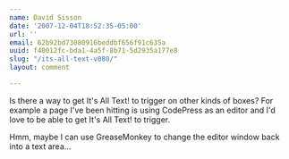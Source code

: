 ```yaml
---
name: David Sisson
date: '2007-12-04T18:52:35-05:00'
url: ''
email: 62b92bd73080916beddbf656f91c635a
uuid: f40012fc-bda1-4a5f-8b71-5d2935a177e8
slug: "/its-all-text-v080/"
layout: comment

---
```


Is there a way to get It's All Text! to trigger on other kinds of boxes?  For example a page I've been hitting is using CodePress as an editor and I'd love to be able to get It's All Text! to trigger.

Hmm, maybe I can use GreaseMonkey to change the editor window back into a text area...
